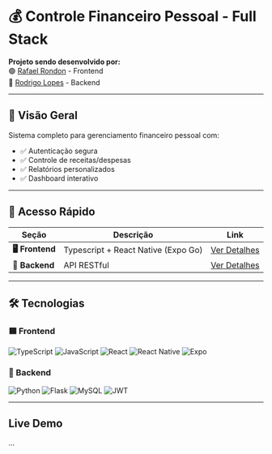 # 💰 Controle Financeiro Pessoal - Full Stack

**Projeto sendo desenvolvido por:**  
🟢 [Rafael Rondon](https://github.com/Rath09) - Frontend  
🔵 [Rodrigo Lopes](https://github.com/rodrigofl-dev) - Backend

---

## 📌 Visão Geral
Sistema completo para gerenciamento financeiro pessoal com:
- ✅ Autenticação segura
- ✅ Controle de receitas/despesas
- ✅ Relatórios personalizados
- ✅ Dashboard interativo

---

## 🔗 Acesso Rápido
| Seção       | Descrição                          | Link |
|-------------|------------------------------------|------|
| **🖥️ Frontend** | Typescript + React Native (Expo Go) | [Ver Detalhes](frontend/readme.md) |
| **📡 Backend** | API RESTful | [Ver Detalhes](backend/README.md) |

---

## 🛠️ Tecnologias

### 🟦 Frontend
<p align="left">
  <img src="https://img.shields.io/badge/TypeScript-3178C6?logo=typescript&logoColor=white" alt="TypeScript" />
  <img src="https://img.shields.io/badge/JavaScript-F7DF1E?logo=javascript&logoColor=black" alt="JavaScript" />
  <img src="https://img.shields.io/badge/React-61DAFB?logo=react&logoColor=black" alt="React">
  <img src="https://img.shields.io/badge/React_Native-20232A?logo=react&logoColor=61DAFB" alt="React Native" />
  <img src="https://img.shields.io/badge/Expo_Go-000020?logo=expo&logoColor=white" alt="Expo">
</p>

### 🔷 Backend
<p align="left">
  <img src="https://img.shields.io/badge/Python-3776AB?logo=python&logoColor=white" alt="Python">
  <img src="https://img.shields.io/badge/Flask-000000?logo=flask&logoColor=white" alt="Flask">
  <img src="https://img.shields.io/badge/MySQL-4479A1?logo=mysql&logoColor=white" alt="MySQL">
  <img src="https://img.shields.io/badge/JWT-000000?logo=json-web-tokens&logoColor=white" alt="JWT">
</p>

---

## Live Demo
...
